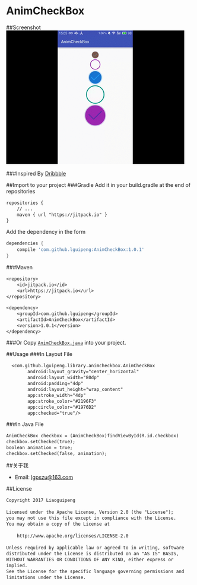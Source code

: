 # AnimCheckBox

##Screenshot
![screenshot](./art/animcheckbox.gif)

###Inspired  By [Dribbble](https://dribbble.com/shots/1631598-On-Off)

##Import to your project
###Gradle
Add it in your build.gradle at the end of repositories
```
repositories {
    // ...
    maven { url "https://jitpack.io" }
}
```
Add the dependency in the form
```groovy
dependencies {
    compile 'com.github.lguipeng:AnimCheckBox:1.0.1'
}
```
###Maven
```
<repository>
    <id>jitpack.io</id>
    <url>https://jitpack.io</url>
</repository>
```
```
<dependency>
    <groupId>com.github.lguipeng</groupId>
    <artifactId>AnimCheckBox</artifactId>
    <version>1.0.1</version>
</dependency>
```
###Or
Copy [`AnimCheckBox.java`](./library/src/main/java/com/github/lguipeng/library/animcheckbox/AnimCheckBox.java) into your project.


##Usage
###In Layout File
```
  <com.github.lguipeng.library.animcheckbox.AnimCheckBox
        android:layout_gravity="center_horizontal"
        android:layout_width="80dp"
        android:padding="4dp"
        android:layout_height="wrap_content"
        app:stroke_width="4dp"
        app:stroke_color="#2196F3"
        app:circle_color="#1976D2"
        app:checked="true"/>
```
###In Java File
```
AnimCheckBox checkbox = (AnimCheckBox)findViewById(R.id.checkbox)
checkbox.setChecked(true);
boolean animation = true;
checkbox.setChecked(false, animation);
```

##关于我
- Email: lgpszu@163.com

##License
```
Copyright 2017 Liaoguipeng

Licensed under the Apache License, Version 2.0 (the "License");
you may not use this file except in compliance with the License.
You may obtain a copy of the License at

    http://www.apache.org/licenses/LICENSE-2.0

Unless required by applicable law or agreed to in writing, software
distributed under the License is distributed on an "AS IS" BASIS,
WITHOUT WARRANTIES OR CONDITIONS OF ANY KIND, either express or implied.
See the License for the specific language governing permissions and
limitations under the License.
```


